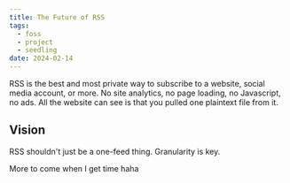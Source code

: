 ```yaml
---
title: The Future of RSS
tags:
  - foss
  - project
  - seedling
date: 2024-02-14
---
```

RSS is the best and most private way to subscribe to a website, social media account, or more. No site analytics, no page loading, no Javascript, no ads. All the website can see is that you pulled one plaintext file from it.
## Vision
RSS shouldn't just be a one-feed thing. Granularity is key.

More to come when I get time haha
